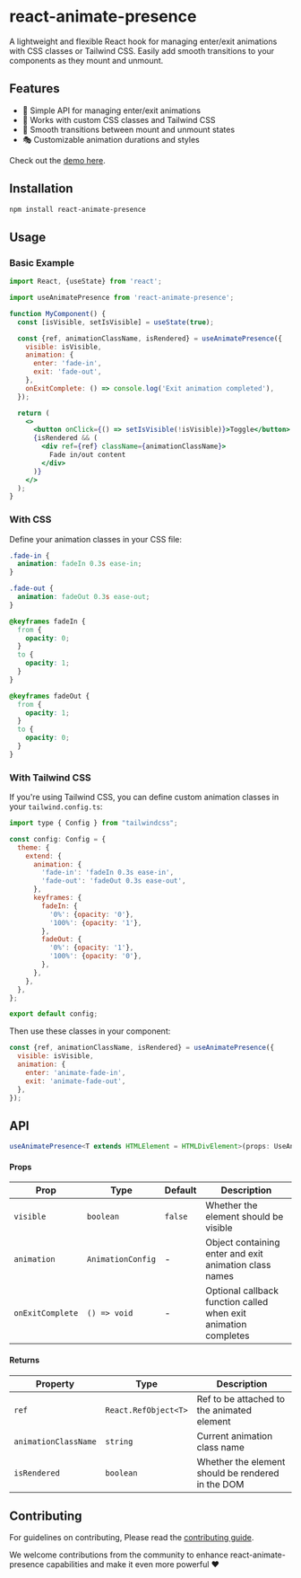 # react-animate-presence

A lightweight and flexible React hook for managing enter/exit animations with CSS classes or Tailwind CSS. Easily add smooth transitions to your components as they mount and unmount.

## Features

- 🚀 Simple API for managing enter/exit animations
- 🎨 Works with custom CSS classes and Tailwind CSS
- 🔄 Smooth transitions between mount and unmount states
- 🎭 Customizable animation durations and styles

Check out the [demo here](https://react-animate-presence.vercel.app).

## Installation

```bash
npm install react-animate-presence
```

## Usage

### Basic Example

```jsx
import React, {useState} from 'react';

import useAnimatePresence from 'react-animate-presence';

function MyComponent() {
  const [isVisible, setIsVisible] = useState(true);

  const {ref, animationClassName, isRendered} = useAnimatePresence({
    visible: isVisible,
    animation: {
      enter: 'fade-in',
      exit: 'fade-out',
    },
    onExitComplete: () => console.log('Exit animation completed'),
  });

  return (
    <>
      <button onClick={() => setIsVisible(!isVisible)}>Toggle</button>
      {isRendered && (
        <div ref={ref} className={animationClassName}>
          Fade in/out content
        </div>
      )}
    </>
  );
}
```

### With CSS

Define your animation classes in your CSS file:

```css
.fade-in {
  animation: fadeIn 0.3s ease-in;
}

.fade-out {
  animation: fadeOut 0.3s ease-out;
}

@keyframes fadeIn {
  from {
    opacity: 0;
  }
  to {
    opacity: 1;
  }
}

@keyframes fadeOut {
  from {
    opacity: 1;
  }
  to {
    opacity: 0;
  }
}
```

### With Tailwind CSS

If you're using Tailwind CSS, you can define custom animation classes in your `tailwind.config.ts`:

```js
import type { Config } from "tailwindcss";

const config: Config = {
  theme: {
    extend: {
      animation: {
        'fade-in': 'fadeIn 0.3s ease-in',
        'fade-out': 'fadeOut 0.3s ease-out',
      },
      keyframes: {
        fadeIn: {
          '0%': {opacity: '0'},
          '100%': {opacity: '1'},
        },
        fadeOut: {
          '0%': {opacity: '1'},
          '100%': {opacity: '0'},
        },
      },
    },
  },
};

export default config;
```

Then use these classes in your component:

```jsx
const {ref, animationClassName, isRendered} = useAnimatePresence({
  visible: isVisible,
  animation: {
    enter: 'animate-fade-in',
    exit: 'animate-fade-out',
  },
});
```

## API

```typescript
useAnimatePresence<T extends HTMLElement = HTMLDivElement>(props: UseAnimatePresenceProps): UseAnimatePresenceReturn<T>
```

#### Props

| Prop             | Type              | Default | Description                                                     |
| ---------------- | ----------------- | ------- | --------------------------------------------------------------- |
| `visible`        | `boolean`         | `false` | Whether the element should be visible                           |
| `animation`      | `AnimationConfig` | -       | Object containing enter and exit animation class names          |
| `onExitComplete` | `() => void`      | -       | Optional callback function called when exit animation completes |

#### Returns

| Property             | Type                 | Description                                       |
| -------------------- | -------------------- | ------------------------------------------------- |
| `ref`                | `React.RefObject<T>` | Ref to be attached to the animated element        |
| `animationClassName` | `string`             | Current animation class name                      |
| `isRendered`         | `boolean`            | Whether the element should be rendered in the DOM |

## Contributing

For guidelines on contributing, Please read the [contributing guide](https://github.com/arshad-yaseen/react-animate-presence/blob/main/CONTRIBUTING.md).

We welcome contributions from the community to enhance react-animate-presence capabilities and make it even more powerful ❤️
